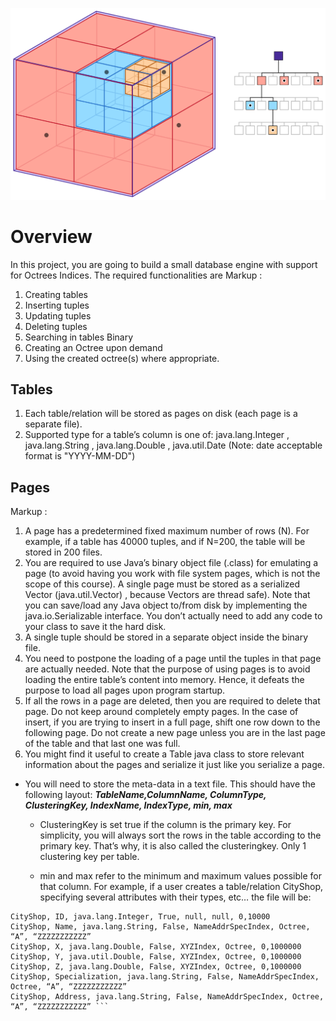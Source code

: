 ![alt text](https://github.com/NadaEmad222/Simple_DataBase_Engine/blob/main/octree.png?raw=true)
# Overview
In this project, you are going to build a small database engine with support for Octrees Indices. The required functionalities are
 Markup : 
1. Creating tables
2. Inserting tuples
3. Updating tuples
4. Deleting tuples
5. Searching in tables Binary
6. Creating an Octree upon demand
7. Using the created octree(s) where appropriate.

##  Tables
1. Each table/relation will be stored as pages on disk (each page is a separate file).
2. Supported type for a table’s column is one of: java.lang.Integer , java.lang.String , java.lang.Double , java.util.Date (Note: date acceptable format is "YYYY-MM-DD")

## Pages
Markup :
1. A page has a predetermined fixed maximum number of rows (N). For example, if a table has 40000 tuples, and if N=200, the table will be stored in 200 files.
2. You are required to use Java’s binary object file (.class) for emulating a page (to avoid having you work with file system pages, which is not the scope of this course). A single page must be stored as a serialized Vector (java.util.Vector) , because Vectors are thread safe). Note that you can save/load any Java object to/from disk by implementing the java.io.Serializable interface. You don’t actually need to add any code to your class to save it the hard disk.
3. A single tuple should be stored in a separate object inside the binary file.
4. You need to postpone the loading of a page until the tuples in that page are actually needed. Note that the purpose of using pages is to avoid loading the entire table’s content into memory. Hence, it defeats the purpose to load all pages upon program startup.
5. If all the rows in a page are deleted, then you are required to delete that page. Do not keep around completely empty pages. In the case of insert, if you are trying to insert in a full page, shift one row down to the following page. Do not create a new page unless you are in the last page of the table and that last one was full.
6. You might find it useful to create a Table java class to store relevant information about the pages and serialize it just like you serialize a page.

* You will need to store the meta-data in a text file. This should have the following layout: 
***TableName,ColumnName, ColumnType, ClusteringKey, IndexName, IndexType, min, max***

    * ClusteringKey is set true if the column is the primary key. For simplicity, you will always sort the rows in the table according to the primary key. That’s why, it is also called the clusteringkey. Only 1 clustering key per table.

    * min and max refer to the minimum and maximum values possible for that column. For example, if a user creates a table/relation CityShop, specifying several attributes with their types, etc… the file will be:

``` Table Name, Column Name, Column Type, ClusteringKey, IndexName,IndexType, min, max 
CityShop, ID, java.lang.Integer, True, null, null, 0,10000 
CityShop, Name, java.lang.String, False, NameAddrSpecIndex, Octree, “A”, “ZZZZZZZZZZZ” 
CityShop, X, java.lang.Double, False, XYZIndex, Octree, 0,1000000 
CityShop, Y, java.util.Double, False, XYZIndex, Octree, 0,1000000 
CityShop, Z, java.lang.Double, False, XYZIndex, Octree, 0,1000000 
CityShop, Specialization, java.lang.String, False, NameAddrSpecIndex, Octree, “A”, “ZZZZZZZZZZZ” 
CityShop, Address, java.lang.String, False, NameAddrSpecIndex, Octree, “A”, “ZZZZZZZZZZZ” ```